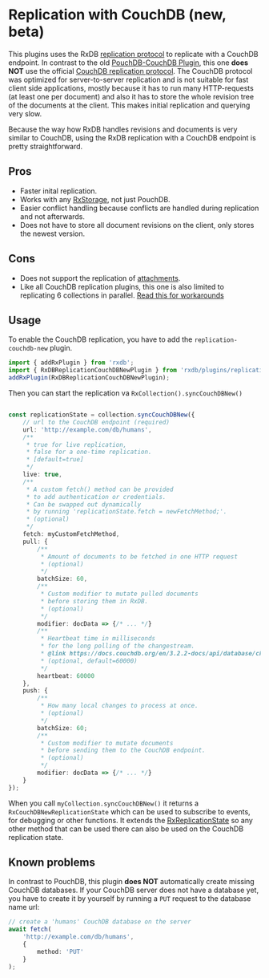 # Replication with CouchDB (new, beta)

This plugins uses the RxDB [replication protocol](./replication.md) to replicate with a CouchDB endpoint. In contrast to the old [PouchDB-CouchDB Plugin](./replication-couchdb.md), this one **does NOT** use the official [CouchDB replication protocol](https://docs.couchdb.org/en/3.2.2-docs/replication/protocol.html). The CouchDB protocol was optimized for server-to-server replication and is not suitable for fast client side applications, mostly because it has to run many HTTP-requests (at least one per document) and also it has to store the whole revision tree of the documents at the client. This makes initial replication and querying very slow.

Because the way how RxDB handles revisions and documents is very similar to CouchDB, using the RxDB replication with a CouchDB endpoint is pretty straightforward.

## Pros

- Faster inital replication.
- Works with any [RxStorage](./rx-storage.md), not just PouchDB.
- Easier conflict handling because conflicts are handled during replication and not afterwards.
- Does not have to store all document revisions on the client, only stores the newest version.

## Cons

- Does not support the replication of [attachments](./rx-attachment.md).
- Like all CouchDB replication plugins, this one is also limited to replicating 6 collections in parallel. [Read this for workarounds](./replication-couchdb.md#limitations)


## Usage

To enable the CouchDB replication, you have to add the `replication-couchdb-new` plugin.

```ts
import { addRxPlugin } from 'rxdb';
import { RxDBReplicationCouchDBNewPlugin } from 'rxdb/plugins/replication-couchdb-new';
addRxPlugin(RxDBReplicationCouchDBNewPlugin);
```

Then you can start the replication va `RxCollection().syncCouchDBNew()`

```ts

const replicationState = collection.syncCouchDBNew({
    // url to the CouchDB endpoint (required)
    url: 'http://example.com/db/humans',
    /**
     * true for live replication,
     * false for a one-time replication.
     * [default=true]
     */
    live: true,
    /**
     * A custom fetch() method can be provided
     * to add authentication or credentials.
     * Can be swapped out dynamically
     * by running 'replicationState.fetch = newFetchMethod;'.
     * (optional)
     */
    fetch: myCustomFetchMethod,
    pull: {
        /**
         * Amount of documents to be fetched in one HTTP request
         * (optional)
         */
        batchSize: 60,
        /**
         * Custom modifier to mutate pulled documents
         * before storing them in RxDB.
         * (optional)
         */
        modifier: docData => {/* ... */} 
        /**
         * Heartbeat time in milliseconds
         * for the long polling of the changestream.
         * @link https://docs.couchdb.org/en/3.2.2-docs/api/database/changes.html
         * (optional, default=60000)
         */
        heartbeat: 60000
    },
    push: {
        /**
         * How many local changes to process at once.
         * (optional)
         */
        batchSize: 60;
        /**
         * Custom modifier to mutate documents
         * before sending them to the CouchDB endpoint.
         * (optional)
         */
        modifier: docData => {/* ... */} 
    }
});
```

When you call `myCollection.syncCouchDBNew()` it returns a `RxCouchDBNewReplicationState` which can be used to subscribe to events, for debugging or other functions. It extends the [RxReplicationState](./replication.md) so any other method that can be used there can also be used on the CouchDB replication state.


## Known problems

In contrast to PouchDB, this plugin **does NOT** automatically create missing CouchDB databases.
If your CouchDB server does not have a database yet, you have to create it by yourself by running a `PUT` request to the database name url:

```ts
// create a 'humans' CouchDB database on the server
await fetch(
    'http://example.com/db/humans',
    {
        method: 'PUT'
    }
);
```
